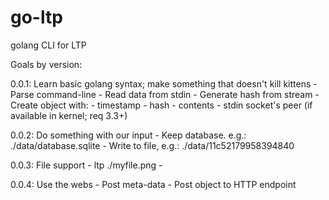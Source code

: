 # go-ltp
golang CLI for LTP

Goals by version:

0.0.1: Learn basic golang syntax; make something that doesn't kill kittens
    - Parse command-line
    - Read data from stdin
    - Generate hash from stream
    - Create object with:
        - timestamp
        - hash
        - contents
        - stdin socket's peer (if available in kernel; req 3.3+)

0.0.2: Do something with our input
    - Keep database. e.g.: ./data/database.sqlite
    - Write to file, e.g.: ./data/11c52179958394840

0.0.3: File support
    - ltp ./myfile.png
    - 

0.0.4: Use the webs
    - Post meta-data
    - Post object to HTTP endpoint
